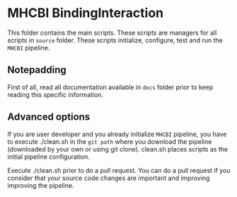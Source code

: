 # MHCBI BindingInteraction

This folder contains the main scripts. These scripts are managers for all scripts in `source` folder. These scripts initialize, configure, test and run the `MHCBI` pipeline.

## Notepadding

First of all, read all documentation available in `docs` folder prior to keep reading this specific information.

## Advanced options

If you are user developer and you already initialize `MHCBI` pipeline, you have to execute ./clean.sh in the `git path` where you download the pipeline (downloaded by your own or using git clone). clean.sh places scripts as the initial pipeline configuration.

Execute ./clean.sh prior to do a pull request.
You can do a pull request if you consider that your source code changes are important and improving improving the pipeline.
